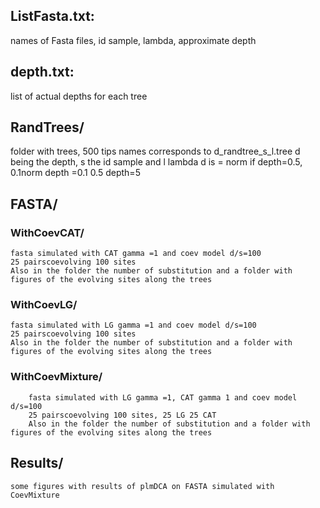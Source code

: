 ## ListFasta.txt:
names of Fasta files, id sample, lambda, approximate depth

## depth.txt: 
list of actual depths for each tree
 
## RandTrees/ 
folder with trees, 500 tips
names corresponds to  d_randtree_s_l.tree d being the depth, s the id sample and l lambda
d is = norm if depth=0.5,
	   0.1norm depth =0.1
	   0.5     depth=5

## FASTA/
### WithCoevCAT/
	fasta simulated with CAT gamma =1 and coev model d/s=100 
	25 pairscoevolving 100 sites
	Also in the folder the number of substitution and a folder with figures of the evolving sites along the trees

### WithCoevLG/
	fasta simulated with LG gamma =1 and coev model d/s=100 
	25 pairscoevolving 100 sites
	Also in the folder the number of substitution and a folder with figures of the evolving sites along the trees

###  WithCoevMixture/
        fasta simulated with LG gamma =1, CAT gamma 1 and coev model d/s=100 
        25 pairscoevolving 100 sites, 25 LG 25 CAT
        Also in the folder the number of substitution and a folder with figures of the evolving sites along the trees


## Results/
    some figures with results of plmDCA on FASTA simulated with CoevMixture
